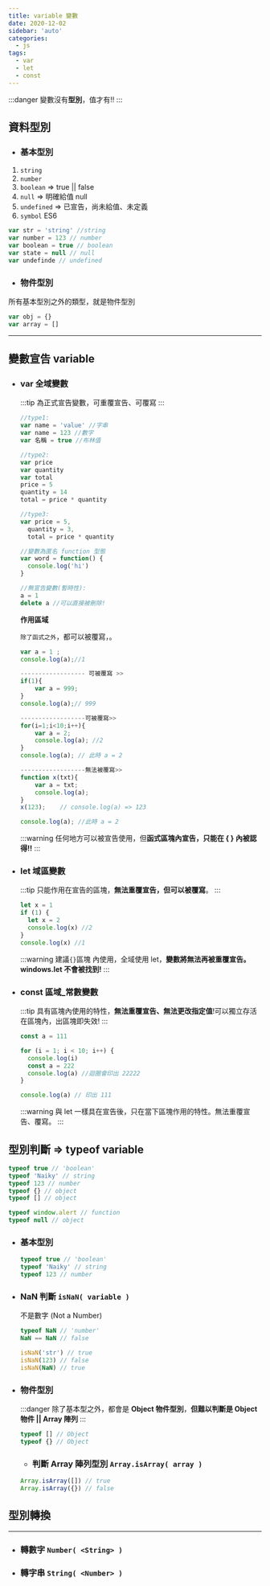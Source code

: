 ```yaml
---
title: variable 變數
date: 2020-12-02
sidebar: 'auto'
categories:
  - js
tags:
  - var
  - let
  - const
---
```


:::danger
變數沒有**型別**，值才有!!
:::

## 資料型別

- ### 基本型別

1. `string`
2. `number`
3. `boolean` ⇒ true || false
4. `null` ⇒ 明確給值 null
5. `undefined` ⇒ 已宣告，尚未給值、未定義
6. `symbol` ES6

```js
var str = 'string' //string
var number = 123 // number
var boolean = true // boolean
var state = null // null
var undefinde // undefined
```

- ### 物件型別

所有基本型別之外的類型，就是物件型別

```js
var obj = {}
var array = []
```

---

## 變數宣告 variable

- ### var 全域變數

  :::tip
  為正式宣告變數，可重覆宣告、可覆寫
  :::

  ```js
  //type1:
  var name = 'value' //字串
  var name = 123 //數字
  var 名稱 = true //布林值

  //type2:
  var price
  var quantity
  var total
  price = 5
  quantity = 14
  total = price * quantity

  //type3:
  var price = 5,
    quantity = 3,
    total = price * quantity

  //變數為匿名 function 型態
  var word = function() {
    console.log('hi')
  }

  //無宣告變數(暫時性):
  a = 1
  delete a //可以直接被刪除!
  ```

  **作用區域**

  `除了函式之外`，都可以被覆寫，。

  ```js {4-8,10-15,17-24}
  var a = 1 ;
  console.log(a);//1

  ------------------ 可被覆寫 >>
  if(1){
      var a = 999;
  }
  console.log(a);// 999

  ------------------可被覆寫>>
  for(i=1;i<10;i++){
      var a = 2;
      console.log(a); //2
  }
  console.log(a); // 此時 a = 2

  ------------------無法被覆寫>>
  function x(txt){
      var a = txt;
      console.log(a);
  }
  x(123);    // console.log(a) => 123

  console.log(a); //此時 a = 2
  ```

  :::warning
  任何地方可以被宣告使用，但**函式區塊內宣告，只能在 { } 內被認得!!**
  :::

- ### let 域區變數

  :::tip
  只能作用在宣告的區塊，**無法重覆宣告，但可以被覆寫**。
  :::

  ```js
  let x = 1
  if (1) {
    let x = 2
    console.log(x) //2
  }
  console.log(x) //1
  ```

  :::warning
  建議`{}`區塊 內使用，全域使用 let，**變數將無法再被重覆宣告。windows.let 不會被找到!**
  :::

- ### const 區域\_常數變數

  :::tip
  具有區塊內使用的特性，**無法重覆宣告、無法更改指定值**!可以獨立存活在區塊內，出區塊即失效!
  :::

  ```js
  const a = 111

  for (i = 1; i < 10; i++) {
    console.log(i)
    const a = 222
    console.log(a) //迴圈會印出 22222
  }

  console.log(a) // 印出 111
  ```

  :::warning
  與 let 一樣具在宣告後，只在當下區塊作用的特性。無法重覆宣告、覆寫。
  :::

## 型別判斷 **⇒ typeof variable**

```js
typeof true // 'boolean'
typeof 'Naiky' // string
typeof 123 // number
typeof {} // object
typeof [] // object

typeof window.alert // function
typeof null // object
```

- ### 基本型別

  ```js
  typeof true // 'boolean'
  typeof 'Naiky' // string
  typeof 123 // number
  ```

- ### NaN 判斷 `isNaN( variable )`

  不是數字 (Not a Number)

  ```js
  typeof NaN // 'number'
  NaN == NaN // false

  isNaN('str') // true
  isNaN(123) // false
  isNaN(NaN) // true
  ```

- ### 物件型別

  :::danger
  除了基本型之外，都會是 **Object 物件型別**，**但難以判斷是 Object 物件 || Array 陣列**
  :::

  ```js
  typeof [] // Object
  typeof {} // Object
  ```

  - ### 判斷 Array 陣列型別 `Array.isArray( array )`

  ```js
  Array.isArray([]) // true
  Array.isArray({}) // false
  ```

## 型別轉換

---

- ### 轉數字 `Number( <String> )`
- ### 轉字串 `String( <Number> )`
